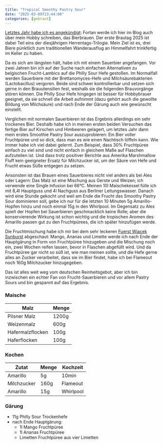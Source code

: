 ```yaml
---
title: "Tropical Smoothy Pastry Sour"
date: "2025-03-09T23:44:00"
categories: [gebraut]
---
```


[Letztes Jahr habe ich es angekündigt](/2024/11/23/foederale-demokratie/): Fortan werde ich hier im Blog auch über mein Hobby schreiben, das Bierbrauen. Der erste Brautag 2025 ist dabei Teil eins der diesjährigen Herrentags-Trilogie. Mein Ziel ist es, drei Biere pünktlich zum traditionellen Wanderausflug an Himmelfahrt trinkfertig im Keller zu haben.

Da es sich am längsten hält, habe ich mit einem Sauerbier angefangen. Vor zwei Jahren bin ich auf der Suche nach einfachen Alternativen zu belgischen Frucht-Lambics auf die Philly Sour Hefe gestoßen. Im Normalfall werden Sauerbiere mit der Brettanomyces-Hefe und Milchsäurebakterien (Lactobacillus) vergoren. Beide sind schwer kontrollierbar und setzen sich gerne in den Brauutensilien fest, weshalb sie die folgenden Brauvorgänge stören können. Die Philly Sour Hefe hingegen ist besser für Hobbybrauer geeignet, da sie schnell die Arbeit aufnimmt (dazu gehört auch die gewollte Bildung von Milchsäure) und nach Ende der Gärung auch wie gewünscht einstellt.

Verglichen mit normalen Sauerbieren ist das Ergebnis allerdings ein sehr trockenes Bier. Deshalb habe ich in meinen ersten beiden Versuchen das fertige Bier auf Kirschen und Himbeeren gelagert, um letztes Jahr dann mein erstes Smoothie Pastry Sour auszuprobieren: Ein Bier voller Fruchtpüree und so dick, dass man es wie einen Nachtisch löffeln kann. Wie immer habe ich viel dabei gelernt. Zum Beispiel, dass 30% Fruchtpüree einfach zu viel sind und nicht einfach in gleichem Maße auf Flaschen aufzuteilen ist. Und dass trotz positiver Berichte aus Amerika Marshmallow Fluff kein geeigneter Ersatz für Milchzucker ist, um der Säure von Hefe und Frucht etwas Süße entgegen zu setzen.

Ansonsten ist das Brauen eines Sauerbieres nicht viel anders als bei Ales oder Lagern: Das Malz ist eine Mischung aus Gerste und Weizen; ich verwende eine Single Infusion bei 66°C. Meinen 10l Maischekessel fülle ich mit 8,4l Hauptguss und 4l Nachguss aus Berliner Leitungswasser. Danach wird eine Stunde gekocht und weil am Ende die Frucht das Smoothy Pastry Sour dominieren soll, gebe ich nur für die letzten 10 Minuten 5g Amarillo-Hopfen hinzu und noch einmal 15g in den Whirlpool. Im Gegensatz zu Ales spielt der Hopfen bei Sauerbieren geschmacklich keine Rolle; aber die konservierende Wirkung ist schon wichtig und die tropischen Aromen des Amarillo passen gut zu den Fruchtpürees, die ich später hinzufügen werde.

Die Fruchtmischung habe ich mir bei dem sehr leckeren [Fuerst Wiacek Sunburst](https://fuerstwiacek.com/de/buy/frisches-craft-beer/sunburst-w-uchu-smoothie-sour/) abgeschaut: Mango, Ananas und Limette werde ich nach Ende der Hauptgärung in Form von Fruchtpüree hinzugeben und die Mischung noch ein, zwei Wochen reifen lassen, bevor in Flaschen abgefüllt wird. Und da Fruchtpüree gar nicht so süß ist, wie man meinen sollte, und die Hefe gerne alles an Zucker verarbeitet, dass sie im Bier findet, habe ich bei Flameout noch 160g Milchzucker hinzugegeben. 

Das ist alles weit weg vom deutschen Reinheitsgebot, aber ich bin inzwischen ein echter Fan von Frucht-Sauerbieren und vor allem Pastry Sours und bin gespannt auf das Ergebnis.

### Maische

| Malz | Menge |
| ----- | ----- |
| Pilsner Malz | 1200g |
| Weizenmalz | 600g |
| Hafermalzflocken | 100g |
| Haferflocken | 100g |

### Kochen

| Zutat | Menge | Kochzeit |
| ----- | ----- | -------- |
| Amarillo | 5g | 10min |
| Milchzucker | 160g | Flameout |
| Amarillo | 15g | Whirlpool |

### Gärung

* 11g Philly Sour Trockenhefe
* nach Ende Hauptgärung:
  * 1l Mango Fruchtpüree
  * 1l Ananas Fruchtpüree
  * Limetten Fruchtpüree aus vier Limetten